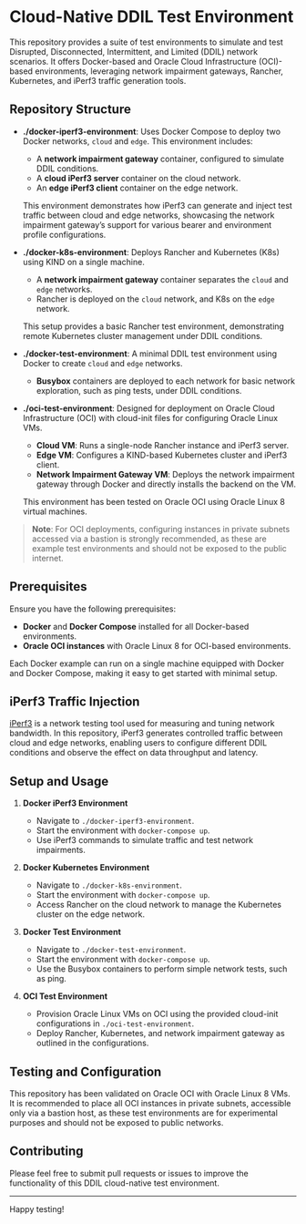 # Cloud-Native DDIL Test Environment

This repository provides a suite of test environments to simulate and test Disrupted, Disconnected, Intermittent, and Limited (DDIL) network scenarios. It offers Docker-based and Oracle Cloud Infrastructure (OCI)-based environments, leveraging network impairment gateways, Rancher, Kubernetes, and iPerf3 traffic generation tools.

## Repository Structure

- **./docker-iperf3-environment**: Uses Docker Compose to deploy two Docker networks, `cloud` and `edge`. This environment includes:
  - A **network impairment gateway** container, configured to simulate DDIL conditions.
  - A **cloud iPerf3 server** container on the cloud network.
  - An **edge iPerf3 client** container on the edge network.
  
  This environment demonstrates how iPerf3 can generate and inject test traffic between cloud and edge networks, showcasing the network impairment gateway’s support for various bearer and environment profile configurations.

- **./docker-k8s-environment**: Deploys Rancher and Kubernetes (K8s) using KIND on a single machine.
  - A **network impairment gateway** container separates the `cloud` and `edge` networks.
  - Rancher is deployed on the `cloud` network, and K8s on the `edge` network.
  
  This setup provides a basic Rancher test environment, demonstrating remote Kubernetes cluster management under DDIL conditions.

- **./docker-test-environment**: A minimal DDIL test environment using Docker to create `cloud` and `edge` networks.
  - **Busybox** containers are deployed to each network for basic network exploration, such as ping tests, under DDIL conditions.

- **./oci-test-environment**: Designed for deployment on Oracle Cloud Infrastructure (OCI) with cloud-init files for configuring Oracle Linux VMs.
  - **Cloud VM**: Runs a single-node Rancher instance and iPerf3 server.
  - **Edge VM**: Configures a KIND-based Kubernetes cluster and iPerf3 client.
  - **Network Impairment Gateway VM**: Deploys the network impairment gateway through Docker and directly installs the backend on the VM.

  This environment has been tested on Oracle OCI using Oracle Linux 8 virtual machines.

> **Note**: For OCI deployments, configuring instances in private subnets accessed via a bastion is strongly recommended, as these are example test environments and should not be exposed to the public internet.

## Prerequisites

Ensure you have the following prerequisites:

- **Docker** and **Docker Compose** installed for all Docker-based environments.
- **Oracle OCI instances** with Oracle Linux 8 for OCI-based environments.

Each Docker example can run on a single machine equipped with Docker and Docker Compose, making it easy to get started with minimal setup.

## iPerf3 Traffic Injection

[iPerf3](https://iperf.fr/) is a network testing tool used for measuring and tuning network bandwidth. In this repository, iPerf3 generates controlled traffic between cloud and edge networks, enabling users to configure different DDIL conditions and observe the effect on data throughput and latency.

## Setup and Usage

1. **Docker iPerf3 Environment**
   - Navigate to `./docker-iperf3-environment`.
   - Start the environment with `docker-compose up`.
   - Use iPerf3 commands to simulate traffic and test network impairments.

2. **Docker Kubernetes Environment**
   - Navigate to `./docker-k8s-environment`.
   - Start the environment with `docker-compose up`.
   - Access Rancher on the cloud network to manage the Kubernetes cluster on the edge network.

3. **Docker Test Environment**
   - Navigate to `./docker-test-environment`.
   - Start the environment with `docker-compose up`.
   - Use the Busybox containers to perform simple network tests, such as ping.

4. **OCI Test Environment**
   - Provision Oracle Linux VMs on OCI using the provided cloud-init configurations in `./oci-test-environment`.
   - Deploy Rancher, Kubernetes, and network impairment gateway as outlined in the configurations.

## Testing and Configuration

This repository has been validated on Oracle OCI with Oracle Linux 8 VMs. It is recommended to place all OCI instances in private subnets, accessible only via a bastion host, as these test environments are for experimental purposes and should not be exposed to public networks.

## Contributing

Please feel free to submit pull requests or issues to improve the functionality of this DDIL cloud-native test environment.

---

Happy testing!